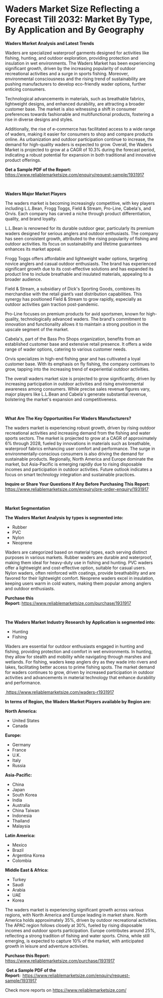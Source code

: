 <p><h1>Waders Market Size Reflecting a Forecast Till 2032: Market By Type, By Application and By Geography</h1></p><p><strong>Waders Market Analysis and Latest Trends</strong></p>
<p><p>Waders are specialized waterproof garments designed for activities like fishing, hunting, and outdoor exploration, providing protection and insulation in wet environments. The Waders Market has been experiencing significant growth, driven by the increasing popularity of outdoor recreational activities and a surge in sports fishing. Moreover, environmental consciousness and the rising trend of sustainability are pushing manufacturers to develop eco-friendly wader options, further enticing consumers.</p><p>Technological advancements in materials, such as breathable fabrics, lightweight designs, and enhanced durability, are attracting a broader customer base. The market is also witnessing a shift in consumer preferences towards fashionable and multifunctional products, fostering a rise in diverse designs and styles. </p><p>Additionally, the rise of e-commerce has facilitated access to a wide range of waders, making it easier for consumers to shop and compare products online. As urbanization and outdoor participation continue to increase, the demand for high-quality waders is expected to grow. Overall, the Waders Market is projected to grow at a CAGR of 10.3% during the forecast period, indicating a robust potential for expansion in both traditional and innovative product offerings.</p></p>
<p><strong>Get a Sample PDF of the Report:&nbsp;</strong> <a href="https://www.reliablemarketsize.com/enquiry/request-sample/1931917?utm_campaign=1897&utm_medium=2&utm_source=Github&utm_content=ia&utm_term=07022025&utm_id=waders">https://www.reliablemarketsize.com/enquiry/request-sample/1931917</a></p>
<p>&nbsp;</p>
<p><strong>Waders Major Market Players</strong></p>
<p><p>The waders market is becoming increasingly competitive, with key players including L.L.Bean, Frogg Toggs, Field & Stream, Pro-Line, Cabela's, and Orvis. Each company has carved a niche through product differentiation, quality, and brand loyalty.</p><p>L.L.Bean is renowned for its durable outdoor gear, particularly its premium waders designed for serious anglers and outdoor enthusiasts. The company has seen consistent growth, attributed to the rising popularity of fishing and outdoor activities. Its focus on sustainability and lifetime guarantees enhances its market appeal.</p><p>Frogg Toggs offers affordable and lightweight wader options, targeting novice anglers and casual outdoor enthusiasts. The brand has experienced significant growth due to its cost-effective solutions and has expanded its product line to include breathable and insulated materials, appealing to a broader audience.</p><p>Field & Stream, a subsidiary of Dick's Sporting Goods, combines its merchandise with the retail giant’s vast distribution capabilities. This synergy has positioned Field & Stream to grow rapidly, especially as outdoor activities gain traction post-pandemic.</p><p>Pro-Line focuses on premium products for avid sportsmen, known for high-quality, technologically advanced waders. The brand's commitment to innovation and functionality allows it to maintain a strong position in the upscale segment of the market.</p><p>Cabela's, part of the Bass Pro Shops organization, benefits from an established customer base and extensive retail presence. It offers a wide range of wader options, catering to various customer needs.</p><p>Orvis specializes in high-end fishing gear and has cultivated a loyal customer base. With its emphasis on fly fishing, the company continues to grow, tapping into the increasing trend of experiential outdoor activities.</p><p>The overall waders market size is projected to grow significantly, driven by increasing participation in outdoor activities and rising environmental awareness among consumers. While precise sales revenue figures vary, major players like L.L.Bean and Cabela's generate substantial revenue, bolstering the market's expansion and competitiveness.</p></p>
<p>&nbsp;</p>
<p><strong>What Are The Key Opportunities For Waders Manufacturers?</strong></p>
<p><p>The waders market is experiencing robust growth, driven by rising outdoor recreational activities and increasing demand from the fishing and water sports sectors. The market is projected to grow at a CAGR of approximately 6% through 2028, fueled by innovations in materials such as breathable, waterproof fabrics enhancing user comfort and performance. The surge in environmentally-conscious consumers is also driving the demand for sustainable products. Regionally, North America and Europe dominate the market, but Asia-Pacific is emerging rapidly due to rising disposable incomes and participation in outdoor activities. Future outlook indicates a focus on smart technology integration and sustainable practices.</p></p>
<p><strong>Inquire or Share Your Questions If Any Before Purchasing This Report:</strong> <a href="https://www.reliablemarketsize.com/enquiry/pre-order-enquiry/1931917?utm_campaign=1897&utm_medium=2&utm_source=Github&utm_content=ia&utm_term=07022025&utm_id=waders">https://www.reliablemarketsize.com/enquiry/pre-order-enquiry/1931917</a></p>
<p>&nbsp;</p>
<p><strong>Market Segmentation</strong></p>
<p><strong>The Waders Market Analysis by types is segmented into:</strong></p>
<p><ul><li>Rubber</li><li>PVC</li><li>Nylon</li><li>Neoprene</li></ul></p>
<p><p>Waders are categorized based on material types, each serving distinct purposes in various markets. Rubber waders are durable and waterproof, making them ideal for heavy-duty use in fishing and hunting. PVC waders offer a lightweight and cost-effective option, suitable for casual users. Nylon waders, often reinforced with coatings, provide breathability and are favored for their lightweight comfort. Neoprene waders excel in insulation, keeping users warm in cold waters, making them popular among anglers and outdoor enthusiasts.</p></p>
<p><strong>Purchase this Report:&nbsp;</strong><a href="https://www.reliablemarketsize.com/purchase/1931917?utm_campaign=1897&utm_medium=2&utm_source=Github&utm_content=ia&utm_term=07022025&utm_id=waders">https://www.reliablemarketsize.com/purchase/1931917</a></p>
<p>&nbsp;</p>
<p><strong>The Waders Market Industry Research by Application is segmented into:</strong></p>
<p><ul><li>Hunting</li><li>Fishing</li></ul></p>
<p><p>Waders are essential for outdoor enthusiasts engaged in hunting and fishing, providing protection and comfort in wet environments. In hunting, they allow for stealth and mobility while navigating through marshes and wetlands. For fishing, waders keep anglers dry as they wade into rivers and lakes, facilitating better access to prime fishing spots. The market demand for waders continues to grow, driven by increased participation in outdoor activities and advancements in material technology that enhance durability and performance.</p></p>
<p><a href="https://www.reliablemarketsize.com/waders-r1931917?utm_campaign=1897&utm_medium=2&utm_source=Github&utm_content=ia&utm_term=07022025&utm_id=waders">&nbsp;https://www.reliablemarketsize.com/waders-r1931917</a></p>
<p><strong>In terms of Region, the Waders Market Players available by Region are:</strong></p>
<p>
    <p> <strong> North America: </strong>
        <ul>
            <li>United States</li>
            <li>Canada</li>
        </ul>
        </p> 
    <p> <strong> Europe: </strong>
        <ul>
            <li>Germany</li>
            <li>France</li>
            <li>U.K.</li>
            <li>Italy</li>
            <li>Russia</li>
        </ul>
        </p> 
    <p> <strong> Asia-Pacific: </strong>
        <ul>
            <li>China</li>
            <li>Japan</li>
            <li>South Korea</li>
            <li>India</li>
            <li>Australia</li>
            <li>China Taiwan</li>
            <li>Indonesia</li>
            <li>Thailand</li>
            <li>Malaysia</li>
        </ul>
        </p> 
    <p> <strong> Latin America: </strong>
        <ul>
            <li>Mexico</li>
            <li>Brazil</li>
            <li>Argentina Korea</li>
            <li>Colombia</li>
        </ul>
        </p> 
    <p> <strong> Middle East & Africa: </strong>
        <ul>
            <li>Turkey</li>
            <li>Saudi</li>
            <li>Arabia</li>
            <li>UAE</li>
            <li>Korea</li>
        </ul>
    </p>
    </p>
<p><p>The waders market is experiencing significant growth across various regions, with North America and Europe leading in market share. North America holds approximately 35%, driven by outdoor recreational activities. The APAC region follows closely at 30%, fueled by rising disposable incomes and outdoor sports participation. Europe contributes around 25%, reflecting a strong tradition of fishing and water sports. China, while still emerging, is expected to capture 10% of the market, with anticipated growth in leisure and adventure activities.</p></p>
<p><strong>Purchase this Report: </strong><a href="https://www.reliablemarketsize.com/purchase/1931917?utm_campaign=1897&utm_medium=2&utm_source=Github&utm_content=ia&utm_term=07022025&utm_id=waders">https://www.reliablemarketsize.com/purchase/1931917</a></p>
<p>&nbsp;<strong>Get a Sample PDF of the Report:&nbsp;&nbsp;</strong><a href="https://www.reliablemarketsize.com/enquiry/request-sample/1931917?utm_campaign=1897&utm_medium=2&utm_source=Github&utm_content=ia&utm_term=07022025&utm_id=waders">https://www.reliablemarketsize.com/enquiry/request-sample/1931917</a></p>
<p><strong></strong></p>
<p>Check more reports on <a href="https://www.reliablemarketsize.com/?utm_campaign=1897&utm_medium=2&utm_source=Github&utm_content=ia&utm_term=07022025&utm_id=waders">https://www.reliablemarketsize.com/</a></p>
